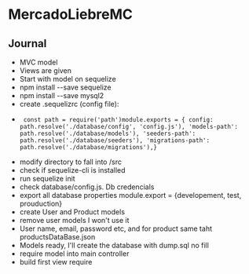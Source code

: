 # MercadoLiebreMC

## Journal

- MVC model
- Views are given
- Start with model on sequelize
-   npm install --save sequelize
-   npm install --save mysql2
- create .sequelizrc (config file):
-      const path = require('path')module.exports = { config: path.resolve('./database/config', 'config.js'), 'models-path': path.resolve('./database/models'), 'seeders-path': path.resolve('./database/seeders'), 'migrations-path': path.resolve('./database/migrations'),}
- modify directory to fall into /src
- check if sequelize-cli is installed
- run sequelize init
- check database/config.js. Db credencials
- export all database properties module.export = {developement, test, prouduction}
- create User and Product models
- remove user models I won't use it
- User name, email, password etc, and for product same taht productsDataBase.json
- Models ready, I'll create the database with dump.sql no fill
- require model into main controller
- build first view require